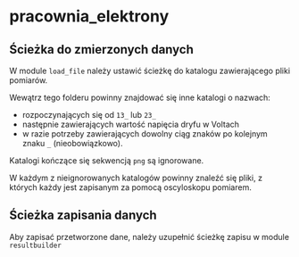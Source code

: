 # pracownia_elektrony

## Ścieżka do zmierzonych danych
W module `load_file` należy ustawić ścieżkę do katalogu zawierającego pliki pomiarów.

Wewątrz tego folderu powinny znajdować się inne katalogi o nazwach:
- rozpoczynających się od `13_` lub `23_`
- następnie zawierających wartość napięcia dryfu w Voltach
- w razie potrzeby zawierających dowolny ciąg znaków po kolejnym znaku `_` (nieobowiązkowo).

 Katalogi kończące się sekwencją `png` są ignorowane.
 
 W każdym z nieignorowanych katalogów powinny znaleźć się pliki, z których każdy jest zapisanym za pomocą oscyloskopu pomiarem.
 
 ## Ścieżka zapisania danych
 Aby zapisać przetworzone dane, należy uzupełnić ścieżkę zapisu w module `resultbuilder`

